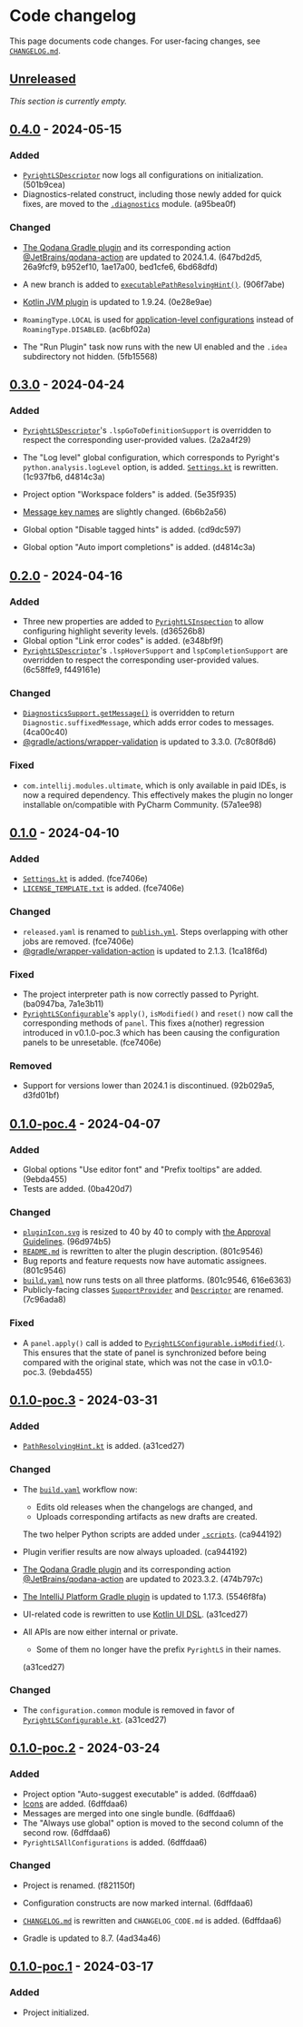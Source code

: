 <!-- Keep a Changelog guide -> https://keepachangelog.com -->

# Code changelog


This page documents code changes.
For user-facing changes, see [`CHANGELOG.md`][_-1].


  [_-1]: ./CHANGELOG.md


## [Unreleased]

<i>This section is currently empty.</i>


## [0.4.0] - 2024-05-15

### Added

* [`PyrightLSDescriptor`][40-1] now logs all configurations on initialization.
  (501b9cea)
* Diagnostics-related construct, including those newly added for quick fixes,
  are moved to the [`.diagnostics`][40-2] module. (a95bea0f)

### Changed

* [The Qodana Gradle plugin][40-3] and its corresponding action
  [@JetBrains/qodana-action][40-4] are updated to 2024.1.4.
  (647bd2d5, 26a9fcf9, b952ef10, 1ae17a00, bed1cfe6, 6bd68dfd)
* A new branch is added to [`executablePathResolvingHint()`][40-5]. (906f7abe)
* [Kotlin JVM plugin][40-6] is updated to 1.9.24. (0e28e9ae)
* `RoamingType.LOCAL` is used for [application-level configurations][40-7]
  instead of `RoamingType.DISABLED`. (ac6bf02a)
* The "Run Plugin" task now runs with the new UI enabled and
  the `.idea` subdirectory not hidden. (5fb15568)


  [40-1]: https://github.com/InSyncWithFoo/pyright-langserver-for-pycharm/blob/501b9cea/src/main/kotlin/com/insyncwithfoo/pyrightls/server/PyrightLSDescriptor.kt
  [40-2]: https://github.com/InSyncWithFoo/pyright-langserver-for-pycharm/blob/a95bea0f/src/main/kotlin/com/insyncwithfoo/pyrightls/server/diagnostics
  [40-3]: https://plugins.gradle.org/plugin/org.jetbrains.qodana
  [40-4]: https://github.com/JetBrains/qodana-action
  [40-5]: https://github.com/InSyncWithFoo/pyright-for-pycharm/blob/906f7abe/src/main/kotlin/com/insyncwithfoo/pyright/configuration/PathResolvingHint.kt
  [40-6]: https://plugins.gradle.org/plugin/org.jetbrains.kotlin.jvm
  [40-7]: https://github.com/InSyncWithFoo/pyright-langserver-for-pycharm/blob/ac6bf02a/src/main/kotlin/com/insyncwithfoo/pyrightls/configuration/application/ConfigurationService.kt


## [0.3.0] - 2024-04-24

### Added

* [`PyrightLSDescriptor`][30-1]'s `.lspGoToDefinitionSupport`
  is overridden to respect the corresponding user-provided values. (2a2a4f29)
* The "Log level" global configuration, which corresponds to
  Pyright's `python.analysis.logLevel` option, is added.
  [`Settings.kt`][30-2] is rewritten.
  (1c937fb6, d4814c3a)
* Project option "Workspace folders" is added. (5e35f935)
* [Message key names][30-3] are slightly changed. (6b6b2a56)
* Global option "Disable tagged hints" is added. (cd9dc597)
* Global option "Auto import completions" is added. (d4814c3a)


  [30-1]: https://github.com/InSyncWithFoo/pyright-langserver-for-pycharm/blob/2a2a4f29/src/main/kotlin/com/insyncwithfoo/pyrightls/server/PyrightLSDescriptor.kt
  [30-2]: https://github.com/InSyncWithFoo/pyright-langserver-for-pycharm/blob/d4814c3a/src/main/kotlin/com/insyncwithfoo/pyrightls/server/Settings.kt
  [30-3]: https://github.com/InSyncWithFoo/pyright-langserver-for-pycharm/blob/6b6b2a56/src/main/resources/messages/pyrightls.properties


## [0.2.0] - 2024-04-16

### Added

* Three new properties are added to [`PyrightLSInspection`][20-1]
  to allow configuring highlight severity levels. (d36526b8)
* Global option "Link error codes" is added. (e348bf9f)
* [`PyrightLSDescriptor`][20-2]'s `.lspHoverSupport` and `lspCompletionSupport`
  are overridden to respect the corresponding user-provided values.
  (6c58ffe9, f449161e)

### Changed

* [`DiagnosticsSupport.getMessage()`][20-3] is overridden
  to return `Diagnostic.suffixedMessage`, which adds error codes to messages.
  (4ca00c40)
* [@gradle/actions/wrapper-validation][20-4] is updated to 3.3.0. (7c80f8d6)

### Fixed

* `com.intellij.modules.ultimate`, which is only available in paid IDEs,
  is now a required dependency. This effectively makes the plugin
  no longer installable on/compatible with PyCharm Community. (57a1ee98)


  [20-1]: https://github.com/InSyncWithFoo/pyright-langserver-for-pycharm/blob/e348bf9f/src/main/kotlin/com/insyncwithfoo/pyrightls/PyrightLSInspection.kt
  [20-2]: https://github.com/InSyncWithFoo/pyright-langserver-for-pycharm/blob/f449161e/src/main/kotlin/com/insyncwithfoo/pyrightls/server/PyrightLSDescriptor.kt
  [20-3]: https://github.com/InSyncWithFoo/pyright-langserver-for-pycharm/blob/4ca00c40/src/main/kotlin/com/insyncwithfoo/pyrightls/server/DiagnosticsSupport.kt
  [20-4]: https://github.com/gradle/actions/wrapper-validation


## [0.1.0] - 2024-04-10

### Added

* [`Settings.kt`][10-1] is added. (fce7406e)
* [`LICENSE_TEMPLATE.txt`][10-2] is added. (fce7406e)

### Changed

* `released.yaml` is renamed to [`publish.yml`][10-3].
  Steps overlapping with other jobs are removed. (fce7406e)
* [@gradle/wrapper-validation-action][10-4] is updated to 2.1.3. (1ca18f6d)

### Fixed

* The project interpreter path is now correctly passed to Pyright.
  (ba0947ba, 7a1e3b11)
* [`PyrightLSConfigurable`][10-5]'s `apply()`, `isModified()` and `reset()`
  now call the corresponding methods of `panel`.
  This fixes a(nother) regression introduced in v0.1.0-poc.3
  which has been causing the configuration panels to be unresetable. (fce7406e)

### Removed

* Support for versions lower than 2024.1 is discontinued. (92b029a5, d3fd01bf)


  [10-1]: https://github.com/InSyncWithFoo/pyright-langserver-for-pycharm/blob/7a1e3b11/src/main/kotlin/com/insyncwithfoo/pyrightls/server/Settings.kt
  [10-2]: https://github.com/InSyncWithFoo/pyright-langserver-for-pycharm/blob/fce7406e/LICENSE_TEMPLATE.txt
  [10-3]: https://github.com/InSyncWithFoo/pyright-langserver-for-pycharm/blob/fce7406e/.github/workflows/publish.yaml
  [10-4]: https://github.com/gradle/wrapper-validation-action
  [10-5]: https://github.com/InSyncWithFoo/pyright-langserver-for-pycharm/blob/fce7406e/src/main/kotlin/com/insyncwithfoo/pyrightls/configuration/PyrightLSConfigurable.kt


## [0.1.0-poc.4] - 2024-04-07

### Added

* Global options "Use editor font" and "Prefix tooltips" are added. (9ebda455)
* Tests are added. (0ba420d7)

### Changed

* [`pluginIcon.svg`][4-1] is resized to 40 by 40 to comply with
  [the Approval Guidelines][4-2]. (96d974b5)
* [`README.md`][4-3] is rewritten to alter the plugin description. (801c9546)
* Bug reports and feature requests now have automatic assignees. (801c9546)
* [`build.yaml`][4-4] now runs tests on all three platforms.
  (801c9546, 616e6363)
* Publicly-facing classes [`SupportProvider`][4-5] and [`Descriptor`][4-6]
  are renamed. (7c96ada8)

### Fixed

* A `panel.apply()` call is added to
  [`PyrightLSConfigurable.isModified()`][4-7].
  This ensures that the state of panel is synchronized
  before being compared with the original state,
  which was not the case in v0.1.0-poc.3. (9ebda455)


  [4-1]: https://github.com/InSyncWithFoo/pyright-langserver-for-pycharm/blob/96d974b5/src/main/resources/META-INF/pluginIcon.svg
  [4-2]: https://plugins.jetbrains.com/legal/approval-guidelines
  [4-3]: https://github.com/InSyncWithFoo/pyright-langserver-for-pycharm/blob/801c9546/README.md
  [4-4]: https://github.com/InSyncWithFoo/pyright-langserver-for-pycharm/blob/616e6363/.github/workflows/build.yaml
  [4-5]: https://github.com/InSyncWithFoo/pyright-langserver-for-pycharm/blob/7c96ada8/src/main/kotlin/com/insyncwithfoo/pyrightls/server/PyrightLSSupportProvider.kt
  [4-6]: https://github.com/InSyncWithFoo/pyright-langserver-for-pycharm/blob/7c96ada8/src/main/kotlin/com/insyncwithfoo/pyrightls/server/PyrightLSDescriptor.kt
  [4-7]: https://github.com/InSyncWithFoo/pyright-langserver-for-pycharm/blob/9ebda455/src/main/kotlin/com/insyncwithfoo/pyrightls/configuration/PyrightLSConfigurable.kt


## [0.1.0-poc.3] - 2024-03-31

### Added

* [`PathResolvingHint.kt`][3-1] is added. (a31ced27)

### Changed

* The [`build.yaml`][3-2] workflow now:
  * Edits old releases when the changelogs are changed, and
  * Uploads corresponding artifacts as new drafts are created.
  
  The two helper Python scripts are added under [`.scripts`][3-3].
  (ca944192)

* Plugin verifier results are now always uploaded. (ca944192)
* [The Qodana Gradle plugin][3-4] and its corresponding action
  [@JetBrains/qodana-action][3-5] are updated to 2023.3.2. (474b797c)
* [The IntelliJ Platform Gradle plugin][3-6] is updated to 1.17.3. (5546f8fa)
* UI-related code is rewritten to use [Kotlin UI DSL][3-7]. (a31ced27)
* All APIs are now either internal or private.
  * Some of them no longer have the prefix `PyrightLS` in their names.
  
  (a31ced27)

### Changed

* The `configuration.common` module is removed
  in favor of [`PyrightLSConfigurable.kt`][3-8]. (a31ced27)


  [3-1]: https://github.com/InSyncWithFoo/pyright-langserver-for-pycharm/blob/a31ced27/src/main/kotlin/com/insyncwithfoo/pyrightls/configuration/PathResolvingHint.kt
  [3-2]: https://github.com/InSyncWithFoo/pyright-langserver-for-pycharm/blob/ca944192/.github/workflows/build.yaml
  [3-3]: https://github.com/InSyncWithFoo/pyright-langserver-for-pycharm/blob/ca944192/.scripts/
  [3-4]: https://plugins.gradle.org/plugin/org.jetbrains.qodana
  [3-5]: https://github.com/JetBrains/qodana-action
  [3-6]: https://github.com/JetBrains/intellij-platform-gradle-plugin
  [3-7]: https://plugins.jetbrains.com/docs/intellij/kotlin-ui-dsl-version-2.html
  [3-8]: https://github.com/InSyncWithFoo/pyright-langserver-for-pycharm/blob/a31ced27/src/main/kotlin/com/insyncwithfoo/pyrightls/configuration/PyrightLSConfigurable.kt


## [0.1.0-poc.2] - 2024-03-24

### Added

* Project option "Auto-suggest executable" is added. (6dffdaa6)
* [Icons][2-1] are added. (6dffdaa6)
* Messages are merged into one single bundle. (6dffdaa6)
* The "Always use global" option is moved to
  the second column of the second row. (6dffdaa6)
* `PyrightLSAllConfigurations` is added. (6dffdaa6)

### Changed

* Project is renamed. (f821150f)
* Configuration constructs are now marked internal. (6dffdaa6)
* [`CHANGELOG.md`][2-2] is rewritten and
  `CHANGELOG_CODE.md` is added. (6dffdaa6)
* Gradle is updated to 8.7. (4ad34a46)


  [2-1]: https://github.com/InSyncWithFoo/pyright-langserver-for-pycharm/tree/6dffdaa6/src/main/resources/icons
  [2-2]: https://github.com/InSyncWithFoo/pyright-langserver-for-pycharm/tree/6dffdaa6/CHANGELOG.md


## [0.1.0-poc.1] - 2024-03-17

### Added

* Project initialized.


  [Unreleased]: https://github.com/InSyncWithFoo/pyright-langserver-for-pycharm/compare/v0.4.0..HEAD
  [0.4.0]: https://github.com/InSyncWithFoo/pyright-langserver-for-pycharm/compare/v0.3.0..v0.4.0
  [0.3.0]: https://github.com/InSyncWithFoo/pyright-langserver-for-pycharm/compare/v0.2.0..v0.3.0
  [0.2.0]: https://github.com/InSyncWithFoo/pyright-langserver-for-pycharm/compare/v0.1.0..v0.2.0
  [0.1.0]: https://github.com/InSyncWithFoo/pyright-langserver-for-pycharm/compare/v0.1.0-poc.4..v0.1.0
  [0.1.0-poc.4]: https://github.com/InSyncWithFoo/pyright-langserver-for-pycharm/compare/v0.1.0-poc.3..v0.1.0-poc.4
  [0.1.0-poc.3]: https://github.com/InSyncWithFoo/pyright-langserver-for-pycharm/compare/v0.1.0-poc.2..v0.1.0-poc.3
  [0.1.0-poc.2]: https://github.com/InSyncWithFoo/pyright-langserver-for-pycharm/compare/v0.1.0-poc.1..v0.1.0-poc.2
  [0.1.0-poc.1]: https://github.com/InSyncWithFoo/pyright-langserver-for-pycharm/commits
